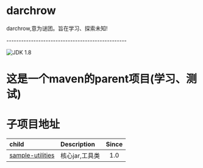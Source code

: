 <h1>darchrow</h1>

<p>darchrow,意为谜团。旨在学习、探索未知!</p>
-------------------------------------------------

![JDK 1.8](https://img.shields.io/badge/JDK-1.8-green.svg "JDK 1.8")

<h1>这是一个maven的parent项目(学习、测试)</h1>
<h1>子项目地址</h1>
<table><thead>
<tr>
<th align="left">child</th>
<th align="left">Description</th>
<th align="center">Since</th>
</tr>
</thead><tbody>
<tr>
<td align="left"><a href="https://github.com/fengni99/sample-utilities">sample-utilities</a></td>
<td align="left">核心jar,工具类</td>
<td align="center">1.0</td>
</tr>
</tbody></table>
